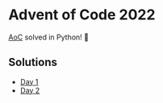 # Advent of Code 2022

[AoC](https://adventofcode.com/2022) solved in Python! :snake:

## Solutions
- [Day 1](https://github.com/Accieo/aoc-2022/blob/master/main/day01.py)
- [Day 2](https://github.com/Accieo/aoc-2022/blob/master/main/day02.py)
